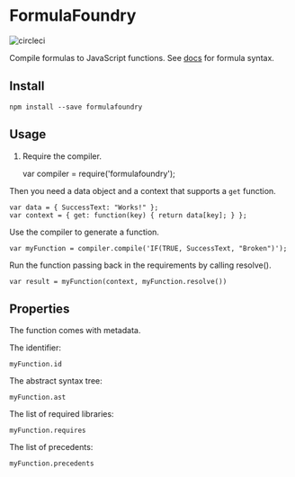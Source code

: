 # FormulaFoundry

![circleci](https://circleci.com/gh/FunctionFoundry/formulafoundry.svg?style=shield&circle-token=:circle-token)

Compile formulas to JavaScript functions. See [docs](./Formulas.org) for formula syntax.

## Install

    npm install --save formulafoundry

## Usage

1. Require the compiler.

    var compiler = require('formulafoundry');

Then you need a data object and a context that supports
a `get` function.

    var data = { SuccessText: "Works!" };
    var context = { get: function(key) { return data[key]; } };

Use the compiler to generate a function.

    var myFunction = compiler.compile('IF(TRUE, SuccessText, "Broken")');

Run the function passing back in the requirements by calling resolve().

    var result = myFunction(context, myFunction.resolve())

## Properties

The function comes with metadata.

The identifier:

    myFunction.id

The abstract syntax tree:

    myFunction.ast

The list of required libraries:

    myFunction.requires

The list of precedents:

    myFunction.precedents
